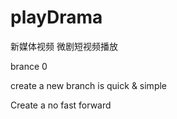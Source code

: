 # playDrama
新媒体视频
微剧短视频播放

brance 0

create a new branch is quick & simple

Create a  no fast forward 


